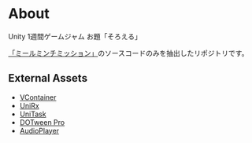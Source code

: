 # About
Unity 1週間ゲームジャム お題「そろえる」

[「ミールミンチミッション」](https://unityroom.com/games/meel-mince-mission)のソースコードのみを抽出したリポジトリです。

## External Assets
- [VContainer](https://github.com/hadashiA/VContainer)
- [UniRx](https://github.com/neuecc/UniRx)
- [UniTask](https://github.com/Cysharp/UniTask)
- [DOTween Pro](http://dotween.demigiant.com)
- [AudioPlayer](https://github.com/kameffee/AudioPlayer)
